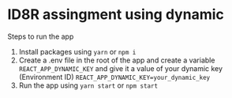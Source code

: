 # ID8R assingment using dynamic

Steps to run the app

1. Install packages using `yarn` or `npm i`
2. Create a .env file in the root of the app and create a variable `REACT_APP_DYNAMIC_KEY` and give it a value of your dynamic key (Environment ID)
  `REACT_APP_DYNAMIC_KEY=your_dynamic_key`
3. Run the app using `yarn start` or `npm start`
